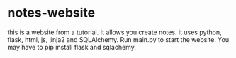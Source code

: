 # notes-website
this is a website from a tutorial. It allows you create notes. it uses python, flask, html, js, jinja2 and SQLAlchemy. Run main.py to start the website.  You may have to pip install flask and sqlachemy.
